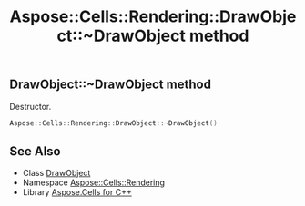 ﻿---
title: Aspose::Cells::Rendering::DrawObject::~DrawObject method
linktitle: ~DrawObject
second_title: Aspose.Cells for C++ API Reference
description: 'Aspose::Cells::Rendering::DrawObject::~DrawObject method. Destructor in C++.'
type: docs
weight: 200
url: /cpp/aspose.cells.rendering/drawobject/~drawobject/
---
## DrawObject::~DrawObject method


Destructor.

```cpp
Aspose::Cells::Rendering::DrawObject::~DrawObject()
```

## See Also

* Class [DrawObject](../)
* Namespace [Aspose::Cells::Rendering](../../)
* Library [Aspose.Cells for C++](../../../)
